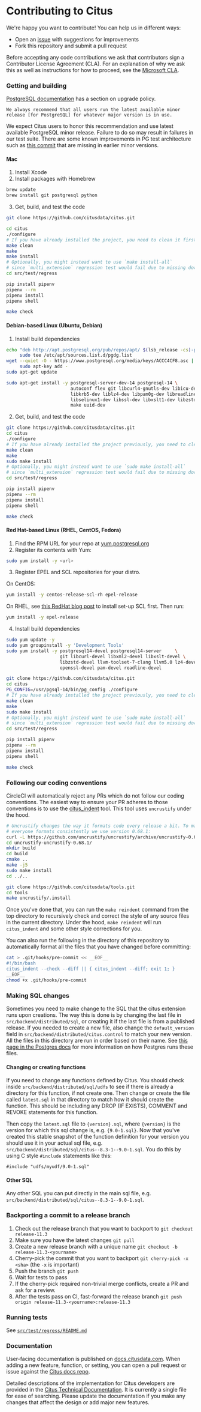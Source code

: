 # Contributing to Citus

We're happy you want to contribute! You can help us in different ways:

* Open an [issue](https://github.com/citusdata/citus/issues) with
  suggestions for improvements
* Fork this repository and submit a pull request

Before accepting any code contributions we ask that contributors
sign a Contributor License Agreement (CLA). For an explanation of
why we ask this as well as instructions for how to proceed, see the
[Microsoft CLA](https://cla.opensource.microsoft.com/).

### Getting and building

[PostgreSQL documentation](https://www.postgresql.org/support/versioning/) has a
section on upgrade policy.

	We always recommend that all users run the latest available minor release [for PostgreSQL] for whatever major version is in use.

We expect Citus users to honor this recommendation and use latest available
PostgreSQL minor release. Failure to do so may result in failures in our test
suite. There are some known improvements in PG test architecture such as
[this commit](https://github.com/postgres/postgres/commit/3f323956128ff8589ce4d3a14e8b950837831803)
that are missing in earlier minor versions.

#### Mac

1. Install Xcode
2. Install packages with Homebrew

  ```bash
  brew update
  brew install git postgresql python
  ```

3. Get, build, and test the code

  ```bash
  git clone https://github.com/citusdata/citus.git

  cd citus
  ./configure
  # If you have already installed the project, you need to clean it first
  make clean
  make
  make install
  # Optionally, you might instead want to use `make install-all`
  # since `multi_extension` regression test would fail due to missing downgrade scripts.
  cd src/test/regress

  pip install pipenv
  pipenv --rm
  pipenv install
  pipenv shell

  make check
  ```

#### Debian-based Linux (Ubuntu, Debian)

1. Install build dependencies

  ```bash
  echo "deb http://apt.postgresql.org/pub/repos/apt/ $(lsb_release -cs)-pgdg main" | \
       sudo tee /etc/apt/sources.list.d/pgdg.list
  wget --quiet -O - https://www.postgresql.org/media/keys/ACCC4CF8.asc | \
       sudo apt-key add -
  sudo apt-get update

  sudo apt-get install -y postgresql-server-dev-14 postgresql-14 \
                          autoconf flex git libcurl4-gnutls-dev libicu-dev \
                          libkrb5-dev liblz4-dev libpam0g-dev libreadline-dev \
                          libselinux1-dev libssl-dev libxslt1-dev libzstd-dev \
                          make uuid-dev
  ```

2. Get, build, and test the code

  ```bash
  git clone https://github.com/citusdata/citus.git
  cd citus
  ./configure
  # If you have already installed the project previously, you need to clean it first
  make clean
  make
  sudo make install
  # Optionally, you might instead want to use `sudo make install-all`
  # since `multi_extension` regression test would fail due to missing downgrade scripts.
  cd src/test/regress

  pip install pipenv
  pipenv --rm
  pipenv install
  pipenv shell

  make check
  ```

#### Red Hat-based Linux (RHEL, CentOS, Fedora)

1. Find the RPM URL for your repo at [yum.postgresql.org](http://yum.postgresql.org/repopackages.php)
2. Register its contents with Yum:

  ```bash
  sudo yum install -y <url>
  ```

3. Register EPEL and SCL repositories for your distro.

  On CentOS:

  ```bash
  yum install -y centos-release-scl-rh epel-release
  ```

  On RHEL, see [this RedHat blog post](https://developers.redhat.com/blog/2018/07/07/yum-install-gcc7-clang/) to install set-up SCL first. Then run:

  ```bash
  yum install -y epel-release
  ```

4. Install build dependencies

  ```bash
  sudo yum update -y
  sudo yum groupinstall -y 'Development Tools'
  sudo yum install -y postgresql14-devel postgresql14-server     \
                      git libcurl-devel libxml2-devel libxslt-devel \
                      libzstd-devel llvm-toolset-7-clang llvm5.0 lz4-devel \
                      openssl-devel pam-devel readline-devel

  git clone https://github.com/citusdata/citus.git
  cd citus
  PG_CONFIG=/usr/pgsql-14/bin/pg_config ./configure
  # If you have already installed the project previously, you need to clean it first
  make clean
  make
  sudo make install
  # Optionally, you might instead want to use `sudo make install-all`
  # since `multi_extension` regression test would fail due to missing downgrade scripts.
  cd src/test/regress

  pip install pipenv
  pipenv --rm
  pipenv install
  pipenv shell

  make check
  ```

### Following our coding conventions

CircleCI will automatically reject any PRs which do not follow our coding
conventions. The easiest way to ensure your PR adheres to those conventions is
to use the [citus_indent](https://github.com/citusdata/tools/tree/develop/uncrustify)
tool. This tool uses `uncrustify` under the hood.

```bash
# Uncrustify changes the way it formats code every release a bit. To make sure
# everyone formats consistently we use version 0.68.1:
curl -L https://github.com/uncrustify/uncrustify/archive/uncrustify-0.68.1.tar.gz | tar xz
cd uncrustify-uncrustify-0.68.1/
mkdir build
cd build
cmake ..
make -j5
sudo make install
cd ../..

git clone https://github.com/citusdata/tools.git
cd tools
make uncrustify/.install
```

Once you've done that, you can run the `make reindent` command from the top
directory to recursively check and correct the style of any source files in the
current directory. Under the hood, `make reindent` will run `citus_indent` and
some other style corrections for you.

You can also run the following in the directory of this repository to
automatically format all the files that you have changed before committing:

```bash
cat > .git/hooks/pre-commit << __EOF__
#!/bin/bash
citus_indent --check --diff || { citus_indent --diff; exit 1; }
__EOF__
chmod +x .git/hooks/pre-commit
```

### Making SQL changes

Sometimes you need to make change to the SQL that the citus extension runs upon
creations. The way this is done is by changing the last file in
`src/backend/distributed/sql`, or creating it if the last file is from a
published release. If you needed to create a new file, also change the
`default_version` field in `src/backend/distributed/citus.control` to match your
new version. All the files in this directory are run in order based on
their name. See [this page in the Postgres
docs](https://www.postgresql.org/docs/current/extend-extensions.html) for more
information on how Postgres runs these files.

#### Changing or creating functions

If you need to change any functions defined by Citus. You should check inside
`src/backend/distributed/sql/udfs` to see if there is already a directory for
this function, if not create one. Then change or create the file called
`latest.sql` in that directory to match how it should create the function. This
should be including any DROP (IF EXISTS), COMMENT and REVOKE statements for this
function.

Then copy the `latest.sql` file to `{version}.sql`, where `{version}` is the
version for which this sql change is, e.g. `{9.0-1.sql}`. Now that you've
created this stable snapshot of the function definition for your version you
should use it in your actual sql file, e.g.
`src/backend/distributed/sql/citus--8.3-1--9.0-1.sql`. You do this by using C
style `#include` statements like this:
```
#include "udfs/myudf/9.0-1.sql"
```

#### Other SQL

Any other SQL you can put directly in the main sql file, e.g.
`src/backend/distributed/sql/citus--8.3-1--9.0-1.sql`.

### Backporting a commit to a release branch

1. Check out the release branch that you want to backport to `git checkout release-11.3`
2. Make sure you have the latest changes `git pull`
3. Create a new release branch with a unique name `git checkout -b release-11.3-<yourname>`
4. Cherry-pick the commit that you want to backport `git cherry-pick -x <sha>` (the `-x` is important)
5. Push the branch `git push`
6. Wait for tests to pass
7. If the cherry-pick required non-trivial merge conflicts, create a PR and ask
   for a review.
8. After the tests pass on CI, fast-forward the release branch `git push origin release-11.3-<yourname>:release-11.3`

### Running tests

See [`src/test/regress/README.md`](https://github.com/citusdata/citus/blob/master/src/test/regress/README.md)

### Documentation

User-facing documentation is published on [docs.citusdata.com](https://docs.citusdata.com/). When adding a new feature, function, or setting, you can open a pull request or issue against the [Citus docs repo](https://github.com/citusdata/citus_docs/).

Detailed descriptions of the implementation for Citus developers are provided in the [Citus Technical Documentation](src/backend/distributed/README.md). It is currently a single file for ease of searching. Please update the documentation if you make any changes that affect the design or add major new features.
